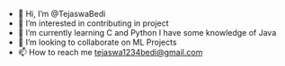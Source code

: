- 👋 Hi, I’m @TejaswaBedi
- 👀 I’m interested in contributing in project
- 🌱 I’m currently learning C and Python
      I have some knowledge of Java
- 💞️ I’m looking to collaborate on ML Projects
- 📫 How to reach me tejaswa1234bedi@gmail.com

<!---
TejaswaBedi/TejaswaBedi is a ✨ special ✨ repository because its `README.md` (this file) appears on your GitHub profile.
You can click the Preview link to take a look at your changes.
--->
